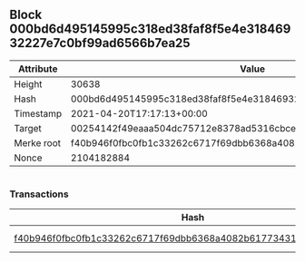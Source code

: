 ## Block 000bd6d495145995c318ed38faf8f5e4e31846932227e7c0bf99ad6566b7ea25

Attribute | Value
--- | ---
Height | 30638
Hash | 000bd6d495145995c318ed38faf8f5e4e31846932227e7c0bf99ad6566b7ea25
Timestamp | 2021-04-20T17:17:13+00:00
Target | 00254142f49eaaa504dc75712e8378ad5316cbcead634704b3734b6271167cc4
Merke root | f40b946f0fbc0fb1c33262c6717f69dbb6368a4082b617734315cc9586557565
Nonce | 2104182884

```

```

### Transactions

Hash | Amount
--- | ---
[f40b946f0fbc0fb1c33262c6717f69dbb6368a4082b617734315cc9586557565](f40b946f0fbc0fb1c33262c6717f69dbb6368a4082b617734315cc9586557565.md) | 10.00000000 SKEPTI 
